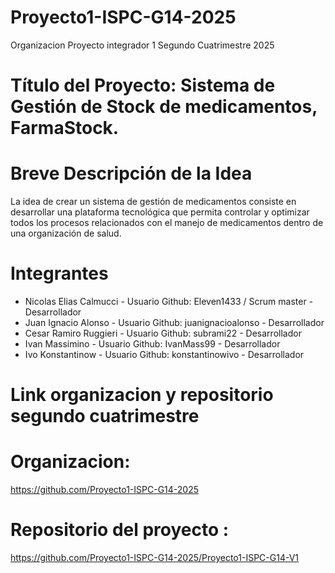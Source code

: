 # Proyecto1-ISPC-G14-2025
Organizacion Proyecto integrador 1 Segundo Cuatrimestre 2025

# Título del Proyecto: Sistema de Gestión de Stock de medicamentos, FarmaStock.

# Breve Descripción de la Idea
La idea de crear un sistema de gestión de medicamentos consiste en desarrollar una plataforma tecnológica que permita controlar y optimizar todos los procesos relacionados con el manejo de medicamentos dentro de una organización de salud.

# Integrantes

* Nicolas Elias Calmucci - Usuario Github: Eleven1433 / Scrum master - Desarrollador
* Juan Ignacio Alonso - Usuario Github: juanignacioalonso - Desarrollador
* Cesar Ramiro Ruggieri - Usuario Github: subrami22 - Desarrollador
* Ivan Massimino - Usuario Github: IvanMass99 - Desarrollador
* Ivo Konstantinow - Usuario Github: konstantinowivo - Desarrollador

# Link organizacion y repositorio segundo cuatrimestre

# Organizacion: 

https://github.com/Proyecto1-ISPC-G14-2025

# Repositorio del proyecto : 

https://github.com/Proyecto1-ISPC-G14-2025/Proyecto1-ISPC-G14-V1
